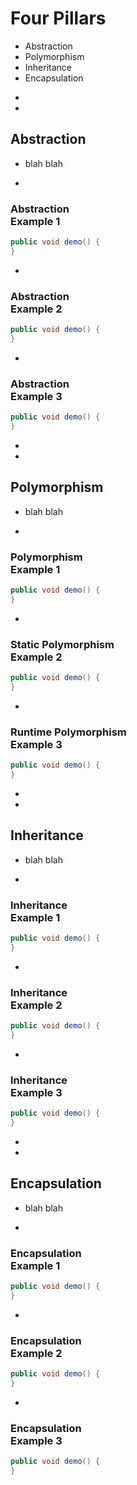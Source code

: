 # Four Pillars
* Abstraction
* Polymorphism
* Inheritance
* Encapsulation


-
-
## Abstraction
* blah blah


-
### Abstraction<br>Example 1
```java
public void demo() {
}
```


-
### Abstraction<br>Example 2
```java
public void demo() {
}
```




-
### Abstraction<br>Example 3
```java
public void demo() {
}
```














-
-
## Polymorphism
* blah blah




-
### Polymorphism<br>Example 1
```java
public void demo() {
}
```


-
### Static Polymorphism<br>Example 2
```java
public void demo() {
}
```


-
### Runtime Polymorphism<br>Example 3
```java
public void demo() {
}
```



























-
-
## Inheritance
* blah blah


-
### Inheritance<br>Example 1
```java
public void demo() {
}
```


-
### Inheritance<br>Example 2
```java
public void demo() {
}
```




-
### Inheritance<br>Example 3
```java
public void demo() {
}
```









































-
-
## Encapsulation
* blah blah


-
### Encapsulation<br>Example 1
```java
public void demo() {
}
```


-
### Encapsulation<br>Example 2
```java
public void demo() {
}
```




-
### Encapsulation<br>Example 3
```java
public void demo() {
}
```

